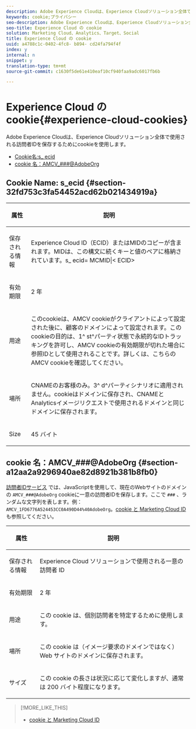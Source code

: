 ```yaml
---
description: Adobe Experience Cloudは、Experience Cloudソリューション全体で使用される訪問者IDを保存するためにcookieを使用します。
keywords: cookie;プライバシー
seo-description: Adobe Experience Cloudは、Experience Cloudソリューション全体で使用される訪問者IDを保存するためにcookieを使用します。
seo-title: Experience Cloud の cookie
solution: Marketing Cloud、Analytics、Target、Social
title: Experience Cloud の cookie
uuid: a4788c1c-0402-4fc8- b894- cd24fa794f4f
index: y
internal: n
snippet: y
translation-type: tm+mt
source-git-commit: c1630f5de61e410eaf10cf940faa9adc6017fb6b

---
```



# Experience Cloud の cookie{#experience-cloud-cookies}

Adobe Experience Cloudは、Experience Cloudソリューション全体で使用される訪問者IDを保存するためにcookieを使用します。

* [Cookie名:s_ ecid](../cookies-overview/cookies-mc.md#section-32fd753c3fa54452acd62b021434919a)
* [cookie 名：AMCV_###@AdobeOrg](../cookies-overview/cookies-mc.md#section-a12aa2a9296940ae82d8921b381b8fb0)

## Cookie Name: s_ecid {#section-32fd753c3fa54452acd62b021434919a}

<table id="table_FF4C70D3D4CC425BA65162D5A9504F7D"> 
 <thead> 
  <tr> 
   <th colname="col1" class="entry"> <p>属性 </p> </th> 
   <th colname="col2" class="entry"> <p>説明 </p> </th> 
  </tr> 
 </thead>
 <tbody> 
  <tr> 
   <td colname="col1"> <p>保存される情報 </p> </td> 
   <td colname="col2"> <p> Experience Cloud ID（ECID）またはMIDのコピーが含まれます。MIDは、この構文に続くキーと値のペアに格納されています。s_ ecid= MCMID|&lt; ECID&gt; </p> </td> 
  </tr> 
  <tr> 
   <td colname="col1"> <p> 有効期限 </p> </td> 
   <td colname="col2"> <p>2 年 </p> </td> 
  </tr> 
  <tr> 
   <td colname="col1"> <p> 用途 </p> </td> 
   <td colname="col2"> <p>このcookieは、AMCV cookieがクライアントによって設定された後に、顧客のドメインによって設定されます。このcookieの目的は、1^ st^パーティ状態で永続的なIDトラッキングを許可し、AMCV cookieの有効期限が切れた場合に参照IDとして使用されることです。詳しくは、こちらのAMCV cookieを確認してください。 </p> </td> 
  </tr> 
  <tr> 
   <td colname="col1"> <p> 場所 </p> </td> 
   <td colname="col2"> <p>CNAMEのお客様のみ。3^ d^パーティシナリオに適用されません。cookieはドメインに保存され、CNAMEとAnalyticsイメージリクエストで使用されるドメインと同じドメインに保存されます。 </p> </td> 
  </tr> 
  <tr> 
   <td colname="col1"> <p> Size </p> </td> 
   <td colname="col2"> <p>45 バイト </p> </td> 
  </tr> 
 </tbody> 
</table>

## cookie 名：AMCV_###@AdobeOrg {#section-a12aa2a9296940ae82d8921b381b8fb0}

[訪問者IDサービス](https://marketing.adobe.com/resources/help/en_US/mcvid/) では、JavaScriptを使用して、現在のWebサイトのドメインの `AMCV_###@AdobeOrg` cookieに一意の訪問者IDを保存します。ここで `###` 、ランダムな文字列を表します。例：`AMCV_1FD6776A524453CC0A490D44%40AdobeOrg`。[cookie と Marketing Cloud ID](https://marketing.adobe.com/resources/help/en_US/mcvid/mcvid_cookies.html)も参照してください。

<table id="table_1883C0836C1E4AF5A262FBF5000C1B11"> 
 <thead> 
  <tr> 
   <th colname="col1" class="entry"> <p>属性 </p> </th> 
   <th colname="col2" class="entry"> <p>説明 </p> </th> 
  </tr> 
 </thead>
 <tbody> 
  <tr> 
   <td colname="col1"> <p>保存される情報 </p> </td> 
   <td colname="col2"> <p> Experience Cloud ソリューションで使用される一意の訪問者 ID </p> </td> 
  </tr> 
  <tr> 
   <td colname="col1"> <p> 有効期限 </p> </td> 
   <td colname="col2"> <p> 2 年 </p> </td> 
  </tr> 
  <tr> 
   <td colname="col1"> <p> 用途 </p> </td> 
   <td colname="col2"> <p> この cookie は、個別訪問者を特定するために使用します。 </p> </td> 
  </tr> 
  <tr> 
   <td colname="col1"> <p> 場所 </p> </td> 
   <td colname="col2"> <p> この cookie は（イメージ要求のドメインではなく）Web サイトのドメインに保存されます。 </p> </td> 
  </tr> 
  <tr> 
   <td colname="col1"> <p> サイズ </p> </td> 
   <td colname="col2"> <p> この cookie の長さは状況に応じて変化しますが、通常は 200 バイト程度になります。 </p> </td> 
  </tr> 
 </tbody> 
</table>

>[!MORE_LIKE_THIS]
>
>* [cookie と Marketing Cloud ID](https://marketing.adobe.com/resources/help/en_US/mcvid/mcvid_cookies.html)

